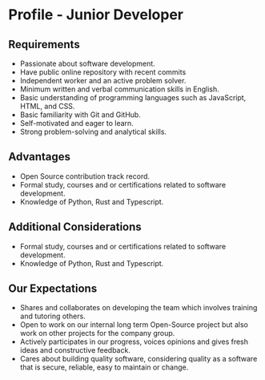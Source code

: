 # Profile - Junior Developer

## Requirements

- Passionate about software development.
- Have public online repository with recent commits
- Independent worker and an active problem solver.
- Minimum written and verbal communication skills in English.
- Basic understanding of programming languages such as JavaScript, HTML, and CSS.
- Basic familiarity with Git and GitHub.
- Self-motivated and eager to learn.
- Strong problem-solving and analytical skills.

## Advantages

- Open Source contribution track record.
- Formal study, courses and or certifications related to software development.
- Knowledge of Python, Rust and Typescript.

## Additional Considerations

- Formal study, courses and or certifications related to software development.
- Knowledge of Python, Rust and Typescript.

## Our Expectations

- Shares and collaborates on developing the team which involves training and tutoring others.
- Open to work on our internal long term Open-Source project but also work on other projects for the company group.
- Actively participates in our progress, voices opinions and gives fresh ideas and constructive feedback.
- Cares about building quality software, considering quality as a software that is secure, reliable, easy to maintain or change.

